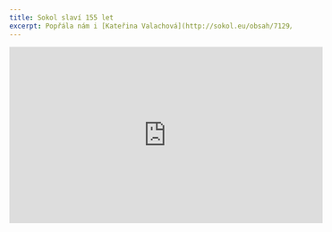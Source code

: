 ```yaml
---
title: Sokol slaví 155 let
excerpt: Popřála nám i [Kateřina Valachová](http://sokol.eu/obsah/7129/zdravice-kateriny-valachove-ministryne-skolstvi-mladeze-a-telovychovy-cr-k-155-vyroci-zalozeni-sokola) (ministryně školství) a [Jiří Kejval](http://sokol.eu/obsah/7130/zdravice-jiriho-kejvala-predsedy-ceskeho-olympijskeho-vyboru-k-155-vyroci-zalozeni-sokola) (předseda českého olympijského výboru)
---
```


<iframe width="560" height="315" src="https://www.youtube.com/embed/UBSCbu-llWw" frameborder="0" allowfullscreen></iframe>
